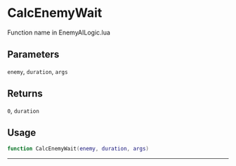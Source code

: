 # CalcEnemyWait
Function name in EnemyAILogic.lua
## Parameters
`enemy`, `duration`, `args`
## Returns
`0`, `duration`
## Usage
```lua
function CalcEnemyWait(enemy, duration, args)
```
---
